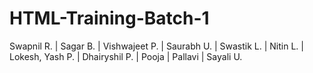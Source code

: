 # HTML-Training-Batch-1
Swapnil R. | Sagar B. | Vishwajeet P. | Saurabh U. | Swastik L. | Nitin L. | Lokesh, Yash P. | Dhairyshil P. | Pooja | Pallavi | Sayali U.
